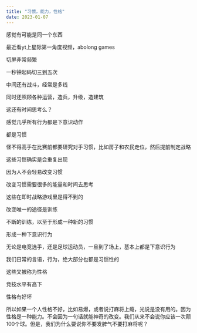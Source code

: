 ```yaml
---
title: "习惯，能力，性格"
date: 2023-01-07
---
```


感觉有可能是同一个东西

最近看yt上星际第一角度视频，abolong games

切屏非常频繁

一秒钟起码切三到五次

中间还有战斗，经常是多线

同时还照顾各种运营，造兵，升级，造建筑

这还有时间思考么？

感觉几乎所有行为都是下意识动作

都是习惯

怪不得高手在比赛前都要研究对手习惯，比如房子和农民走位，然后提前制定战略

这些习惯确实是会重复出现

因为人不会轻易改变习惯

改变习惯需要很多的能量和时间去思考

这些在即时战略游戏里是得不到的

改变唯一的途径是训练

不断的训练，以至于形成一种新的习惯

形成一种下意识行为

无论是电竞选手，还是足球运动员，一旦到了场上，基本上都是下意识行为

我们日常的言语，行为，绝大部分也都是习惯性的

这些又被称为性格

竞技水平有高下

性格有好坏

所以如果一个人性格不好，比如易爆，或者说打麻将上瘾，光说是没有用的。因为性格是一种能力。不会因为一句话就能神奇的改变。我们从来不会说你应该一次颠100个球。但是，我们为什么要说你不要发脾气不要打麻将呢？
